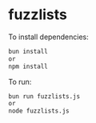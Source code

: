 # fuzzlists

To install dependencies:

```bash
bun install
or
npm install
```

To run:

```bash
bun run fuzzlists.js
or
node fuzzlists.js
```